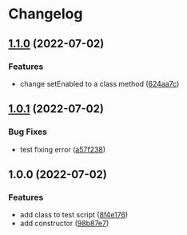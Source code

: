 # Changelog

## [1.1.0](https://github.com/simonrjones/test-auto-version/compare/v1.0.1...v1.1.0) (2022-07-02)


### Features

* change setEnabled to a class method ([624aa7c](https://github.com/simonrjones/test-auto-version/commit/624aa7c71b13851977d02b008c4eb47a1c6a6465))

## [1.0.1](https://github.com/simonrjones/test-auto-version/compare/v1.0.0...v1.0.1) (2022-07-02)


### Bug Fixes

* test fixing error ([a57f238](https://github.com/simonrjones/test-auto-version/commit/a57f238e23395ac18469e1bb014c901606fbc2b0))

## 1.0.0 (2022-07-02)


### Features

* add class to test script ([8f4e176](https://github.com/simonrjones/test-auto-version/commit/8f4e17676a6cbe012025229841d058f462a6a339))
* add constructor ([98b87e7](https://github.com/simonrjones/test-auto-version/commit/98b87e7786989455974b324e9d21124e2e6f2cf5))
